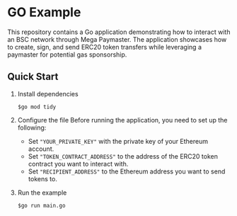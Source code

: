 # GO Example
This repository contains a Go application demonstrating how to interact with an BSC network through Mega 
Paymaster. The application showcases how to create, sign, and send ERC20 token transfers while 
leveraging a paymaster for potential gas sponsorship.


## Quick Start

1. Install dependencies
    ```shell
    $go mod tidy
    ```
2. Configure the file
   Before running the application, you need to set up the following:

   - Set `"YOUR_PRIVATE_KEY"` with the private key of your Ethereum account.
   - Set `"TOKEN_CONTRACT_ADDRESS"` to the address of the ERC20 token contract you want to interact with.
   - Set `"RECIPIENT_ADDRESS"` to the Ethereum address you want to send tokens to.

3. Run the example
   ```
   $go run main.go
   ```


